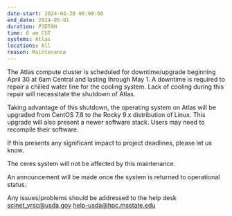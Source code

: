 ```yaml
---
date-start: 2024-04-30 00:00:00
end_date: 2024-05-01
duration: P2DT8H
time: 6 am CST
systems: Atlas
locations: All
reason: Maintenance
---
```


The Atlas compute cluster is scheduled for downtime/upgrade beginning April 30 at 6am Central and lasting through May 1.
A downtime is required to repair a chilled water line for the cooling system. Lack of cooling during this repair will necessitate the shutdown of Atlas.

Taking advantage of this shutdown, the operating system on Atlas will be upgraded from CentOS 7.8 to the Rocky 9.x distribution of Linux. This upgrade will also present a newer software stack. Users may need to recompile their software.

If this presents any significant impact to project deadlines, please let us know.

The ceres system will not be affected by this maintenance.

An announcement will be made once the system is returned to operational status.

Any issues/problems should be addressed to the help desk
[scinet_vrsc@usda.gov](scinet_vrsc@usda.gov)
[help-usda@hpc.msstate.edu](help-usda@hpc.msstate.edu)
